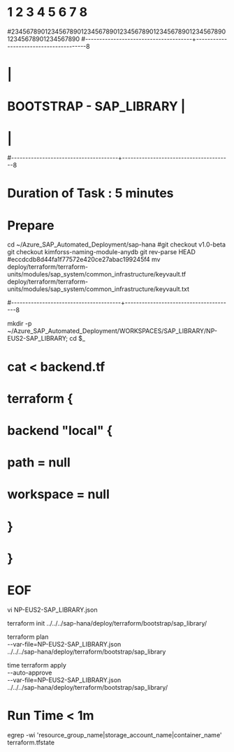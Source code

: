 #        1         2         3         4         5         6         7         8
#2345678901234567890123456789012345678901234567890123456789012345678901234567890
#--------------------------------------+---------------------------------------8
#                                                                              |
#                            BOOTSTRAP - SAP_LIBRARY                           |
#                                                                              |
#--------------------------------------+---------------------------------------8

# Duration of Task      : 5 minutes

# Prepare

cd ~/Azure_SAP_Automated_Deployment/sap-hana
#git checkout v1.0-beta
git checkout kimforss-naming-module-anydb
git rev-parse HEAD
#eccdcdb8d44fa1f77572e420ce27abac199245f4
mv deploy/terraform/terraform-units/modules/sap_system/common_infrastructure/keyvault.tf \
   deploy/terraform/terraform-units/modules/sap_system/common_infrastructure/keyvault.txt


#---------------------------------------+---------------------------------------8

mkdir -p ~/Azure_SAP_Automated_Deployment/WORKSPACES/SAP_LIBRARY/NP-EUS2-SAP_LIBRARY; cd $_

# cat <<EOF > backend.tf
# terraform {
#   backend "local" {
#     path      = null
#     workspace = null
#   }
# }
# EOF

vi NP-EUS2-SAP_LIBRARY.json


terraform init  ../../../sap-hana/deploy/terraform/bootstrap/sap_library/

terraform plan                                                                  \
                --var-file=NP-EUS2-SAP_LIBRARY.json                             \
                ../../../sap-hana/deploy/terraform/bootstrap/sap_library

time terraform apply                                                                 \
                     --auto-approve                                                  \
                     --var-file=NP-EUS2-SAP_LIBRARY.json                             \
                     ../../../sap-hana/deploy/terraform/bootstrap/sap_library/

# Run Time < 1m

egrep -wi 'resource_group_name|storage_account_name|container_name' terraform.tfstate



